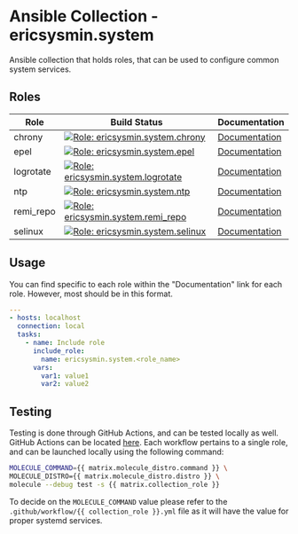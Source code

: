# Ansible Collection - ericsysmin.system

Ansible collection that holds roles, that can be used to configure common system services.

## Roles

| Role      | Build Status                                                                                                                                                                                                                                                        | Documentation                                                                                                |
| --------- | ------------------------------------------------------------------------------------------------------------------------------------------------------------------------------------------------------------------------------------------------------------------- | ------------------------------------------------------------------------------------------------------------ |
| chrony    | [![Role: ericsysmin.system.chrony](https://github.com/ericsysmin/ansible-collection-system/workflows/ericsysmin.system.chrony/badge.svg)](https://github.com/ericsysmin/ansible-collection-system/actions?query=workflow%3A%22ericsysmin.system.chrony%22)          | [Documentation](https://github.com/ericsysmin/ansible-collection-system/blob/main/roles/chrony/readme.md)    |
| epel      | [![Role: ericsysmin.system.epel](https://github.com/ericsysmin/ansible-collection-system/workflows/ericsysmin.system.epel/badge.svg)](https://github.com/ericsysmin/ansible-collection-system/actions?query=workflow%3A%22ericsysmin.system.epel%22)                | [Documentation](https://github.com/ericsysmin/ansible-collection-system/blob/main/roles/epel/readme.md)      |
| logrotate | [![Role: ericsysmin.system.logrotate](https://github.com/ericsysmin/ansible-collection-system/workflows/ericsysmin.system.logrotate/badge.svg)](https://github.com/ericsysmin/ansible-collection-system/actions?query=workflow%3A%22ericsysmin.system.logrotate%22) | [Documentation](https://github.com/ericsysmin/ansible-collection-system/blob/main/roles/logrotate/readme.md) |
| ntp       | [![Role: ericsysmin.system.ntp](https://github.com/ericsysmin/ansible-collection-system/workflows/ericsysmin.system.ntp/badge.svg)](https://github.com/ericsysmin/ansible-collection-system/actions?query=workflow%3A%22ericsysmin.system.ntp%22)                   | [Documentation](https://github.com/ericsysmin/ansible-collection-system/blob/main/roles/ntp/readme.md)       |
| remi_repo | [![Role: ericsysmin.system.remi_repo](https://github.com/ericsysmin/ansible-collection-system/workflows/ericsysmin.system.remi_repo/badge.svg)](https://github.com/ericsysmin/ansible-collection-system/actions?query=workflow%3A%22ericsysmin.system.remi_repo%22) | [Documentation](https://github.com/ericsysmin/ansible-collection-system/blob/main/roles/remi_repo/readme.md) |
| selinux   | [![Role: ericsysmin.system.selinux](https://github.com/ericsysmin/ansible-collection-system/workflows/ericsysmin.system.selinux/badge.svg)](https://github.com/ericsysmin/ansible-collection-system/actions?query=workflow%3A%22ericsysmin.system.selinux%22)       | [Documentation](https://github.com/ericsysmin/ansible-collection-system/blob/main/roles/selinux/readme.md)   |

## Usage

You can find specific to each role within the "Documentation" link for each role. However, most should be in this format.

```yaml
---
- hosts: localhost
  connection: local
  tasks:
    - name: Include role
      include_role:
        name: ericsysmin.system.<role_name>
      vars:
        var1: value1
        var2: value2
```

## Testing

Testing is done through GitHub Actions, and can be tested locally as well. GitHub Actions can be located [here](https://github.com/ericsysmin/ansible-collection-system/actions).
Each workflow pertains to a single role, and can be launched locally using the following command:

```bash
MOLECULE_COMMAND={{ matrix.molecule_distro.command }} \
MOLECULE_DISTRO={{ matrix.molecule_distro.distro }} \
molecule --debug test -s {{ matrix.collection_role }}
```

To decide on the `MOLECULE_COMMAND` value please refer to the `.github/workflow/{{ collection_role }}.yml` file as it will have the value for proper systemd services.

